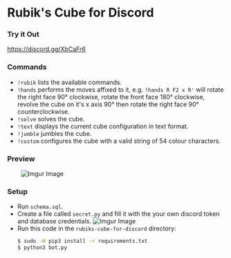 # Rubik's Cube for Discord

### Try it Out
https://discord.gg/XbCaFr6

### Commands
  - `!rubik` lists the available commands.
  - `!hands` performs the moves affixed to it, e.g. `!hands R F2 x R'` will rotate the right face 90° clockwise, rotate the front face 180° clockwise, revolve the cube on it's x axis 90° then rotate the right face 90° counterclockwise.
  - `!solve` solves the cube.
  - `!text` displays the current cube configuration in text format.
  - `!jumble` jumbles the cube.
  - `!custom` configures the cube with a valid string of 54 colour characters.

### Preview
&nbsp;&nbsp;&nbsp;&nbsp;&nbsp;&nbsp;&nbsp;&nbsp;![Imgur Image](https://i.imgur.com/xoSvkb7.gif)

### Setup
- Run `schema.sql`.
- Create a file called `secret.py` and fill it with the your own discord token and database credentials.
![Imgur Image](http://i.imgur.com/Q7ZSeTZ.png)
- Run this code in the `rubiks-cube-for-discord` directory:
    ```sh
    $ sudo -H pip3 install -r requirements.txt
    $ python3 bot.py
    ```
